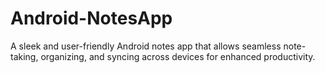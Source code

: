 # Android-NotesApp
A sleek and user-friendly Android notes app that allows seamless note-taking, organizing, and syncing across devices for enhanced productivity.
